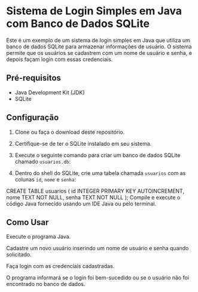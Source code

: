 # Sistema de Login Simples em Java com Banco de Dados SQLite

Este é um exemplo de um sistema de login simples em Java que utiliza um banco de dados SQLite para armazenar informações de usuário. O sistema permite que os usuários se cadastrem com um nome de usuário e senha, e depois façam login com essas credenciais.

## Pré-requisitos

- Java Development Kit (JDK)
- SQLite

## Configuração

1. Clone ou faça o download deste repositório.

2. Certifique-se de ter o SQLite instalado em seu sistema.

3. Execute o seguinte comando para criar um banco de dados SQLite chamado `usuarios.db`:

4. Dentro do shell do SQLite, crie uma tabela chamada `usuarios` com as colunas `id`, `nome` e `senha`:

CREATE TABLE usuarios (
    id INTEGER PRIMARY KEY AUTOINCREMENT,
    nome TEXT NOT NULL,
    senha TEXT NOT NULL
);
Compile e execute o código Java fornecido usando um IDE Java ou pelo terminal.
## Como Usar
Execute o programa Java.

Cadastre um novo usuário inserindo um nome de usuário e senha quando solicitado.

Faça login com as credenciais cadastradas.

O programa informará se o login foi bem-sucedido ou se o usuário não foi encontrado no banco de dados.
